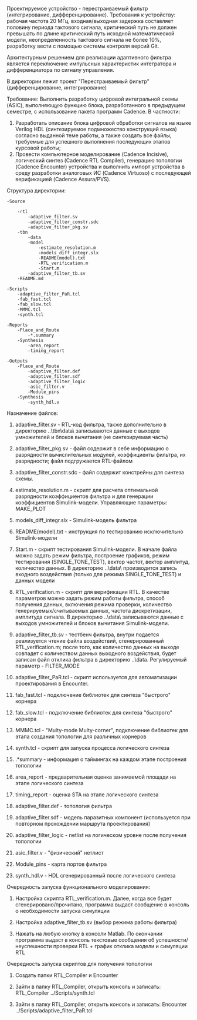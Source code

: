 Проектируемое устройство - перестраиваемый фильтр (интегрирование, дифференцирование). Требования к устройству: рабочая частота 20 МГц, входная/выходная задержка составляет половину периода тактового сигнала, критический путь не должен превышать по длине критический путь исходной математической модели, неопределенность тактового сигнала не более 10%, разработку вести с помощью системы контроля версий Git.

Архитектурным решением для реализации адаптивного фильтра является переключение импульсных характеристик интегратора и дифференциатора по сигналу управления.

В директории лежит проект "Перестраиваемый фильтр" (дифференцирование, интегрирование)

Требование:
Выполнить разработку цифровой интегральной схемы (ASIC), выполняющую функцию блока, разработанного в предыдущем семестре, с использование пакета программ Cadence. В частности:

1. Разработать описание блока цифровой обработки сигналов на языке Verilog HDL (синтезируемое подмножество конструкций языка) согласно выданной теме работы, а также создать все файлы,
   требуемые для успешного выполнения последующих этапов курсовой работы;
2. Провести компьютерное моделирование (Cadence Incisive), логический синтез (Cadence RTL Compiler), генерацию топологии (Cadence Encounter) устройства и выполнить импорт устройства
   в среду разработки аналоговых ИС (Cadence Virtuoso) с последующей верификацией (Cadence Assura/PVS).

Структура директории:

	-Source
	
		-rtl
			-adaptive_filter.sv
			-adaptive_filter_constr.sdc
			-adaptive_filter_pkg.sv
		-tbn
			-data
			-model
				-estimate_resolution.m
				-models_diff_integr.slx
				-README(model).txt
				-RTL_verification.m
				-Start.m
			-adaptive_filter_tb.sv
		-README.md
	
	-Scripts
		-adaptive_filter_PaR.tcl
		-fab_fast.tcl
		-fab_slow.tcl
		-MMMC.tcl
		-synth.tcl
	
	-Reports
		-Place_and_Route
			-*.summary
		-Synthesis
			-area_report
			-timing_report
	
	-Outputs
		-Place_and_Route
			-adaptive_filter.def
			-adaptive_filter.sdf
			-adaptive_filter_logic
			-asic_filter.v
			-Module_pins
		-Synthesis
			-synth_hdl.v


Назначение файлов:

1) adaptive_filter.sv         - RTL-код фильтра, также дополнительно в директорию ..\tbn\data\ записываются данные с выходов умножителей и блоков вычитания (не синтезируемая часть)

2) adaptive_filter_pkg.sv     - файл содержит в себе информацию о разрядности вычислительных модулей, коэффициенты фильтра, их разрядности; файл подгружается RTL-файлом

3) adaptive_filter_constr.sdc - файл содержит констрейны для синтеза схемы.

4) estimate_resolution.m      - скрипт для расчета оптимальной разрядности коэффициентов фильтра и для генерации коэффициентов Simulink-модели. Управляющие параметры: MAKE_PLOT

5) models_diff_integr.slx     - Simulink-модель фильтра

6) README(model).txt  	      - инструкция по тестированию исключительно Simulink-модели

7) Start.m 		      - скрипт тестирования Simulink-модели. В начале файла можно задать режим фильтра, построение графиков, режим тестирования (SINGLE_TONE_TEST), вектор частот,
				вектор амплитуд, количество данных. В директорию ..\data\ производится запись входного воздействия (только для режима SINGLE_TONE_TEST) и данных модели

8) RTL_verification.m 	      - скрипт для верификации RTL. В качестве параметров можно задать режим работы фильтра, способ получения данных, включения режима проверки, количество
				генерируемых/считываемых данных, частота дискретизации, амплитуда сигнала. В директорию ..\data\ записываются данные с выходов умножителей и блоков
				вычитания Simulink-модели.

9) adaptive_filter_tb.sv      - тестбенч фильтра, внутри подается реализуется чтение файла воздействий, сгенерированный RTL_verification.m; после того, как количество данных на выходе совпадет
				с количеством данных выходного воздействия, будет записан файл отклика фильтра в директорию ..\data\. Регулируемый параметр - FILTER_MODE

10) adaptive_filter_PaR.tcl   - скрипт используется для автоматизации проектирования в Encounter.

11) fab_fast.tcl 	      - подключение библиотек для синтеза "быстрого" корнера

12) fab_slow.tcl 	      - подключение библиотек для синтеза "быстрого" корнера

13) MMMC.tcl 		      - "Multy-mode Multy-corner", подключение библиотек для этапа создания топологии для различных корнеров

14) synth.tcl 		      - скрипт для запуска процесса логического синтеза

15) .*summary 		      - информация о таймингах на каждом этапе построения топологии

16) area_report		      - предварительная оценка занимаемой площади на этапе логического синтеза

17) timing_report 	      - оценка STA на этапе логического синтеза

18) adaptive_filter.def       - топология фильтра

19) adaptive_filter.sdf       - модель паразитных компонент (используется при повторном прохождении маршрута проектирования)

20) adaptive_filter_logic     - netlist на логическом уровне после получения топологии

21) asic_filter.v 	      - "физический" нетлист

22) Module_pins 	      - карта портов фильтра

23) synth_hdl.v 	      - HDL сгенерированный после логического синтеза


Очередность запуска функционального моделирования:

1) Настройка скрипта RTL_verification.m. Далее, когда все будет сгенерировано/прочитано, программа выдаст сообщение в консоль о необходимости запуска симуляции

2) Настройка adaptive_filter_tb.sv (выбор режима работы фильтра)

3) Нажать на любую кнопку в консоли Matlab. По окончании программа выдаст в консоль текстовые сообщения об успешности/неуспешности проверки RTL + график отклика модели и симуляции RTL

Очередность запуска скриптов для получения топологии

1) Создать папки RTL_Compiler и Encounter

2) Зайти в папку RTL_Compiler, открыть консоль и записать: RTL_Compiler ../Scripts/synth.tcl

3) Зайти в папку RTL_Compiler, открыть консоль и записать: Encounter ../Scripts/adaptive_filter_PaR.tcl